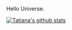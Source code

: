 Hello Universe.

[![Tatiana's github stats](https://github-readme-stats.vercel.app/api?username=tatsOre)](https://github.com/tatsOre/github-readme-stats)
